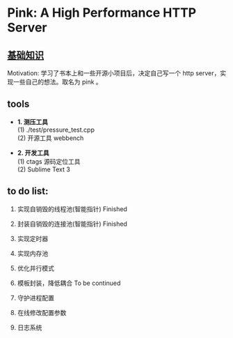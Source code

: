 # Pink: A High Performance HTTP Server

## [基础知识](https://github.com/Natureal/Pink_server/blob/master/knowledge/README.md)


Motivation: 学习了书本上和一些开源小项目后，决定自己写一个 http server，实现一些自己的想法。取名为 pink 。

## tools

- **1. 测压工具 <br>**
(1) ./test/pressure_test.cpp <br>
(2) 开源工具 webbench <br>

- **2. 开发工具 <br>**
(1) ctags 源码定位工具 <br>
(2) Sublime Text 3 <br>


## to do list:

1. 实现自销毁的线程池(智能指针) Finished <br>

2. 封装自销毁的连接池(智能指针) Finished <br>

3. 实现定时器 <br>

4. 实现内存池 <br>

5. 优化并行模式 <br>

6. 模板封装，降低耦合 To be continued <br>

7. 守护进程配置 <br>

8. 在线修改配置参数 <br>

9. 日志系统 <br>
